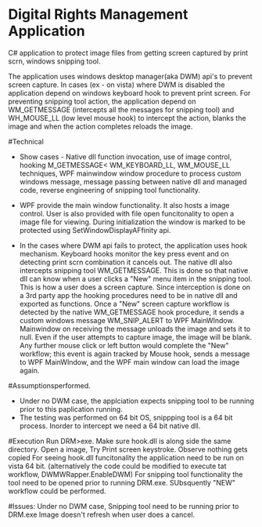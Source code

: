 # Digital Rights Management Application
C# application to protect image files from getting screen captured by print scrn, windows snipping tool. 

The application uses windows desktop manager(aka DWM) api's to prevent screen capture. In cases (ex - on vista) where DWM is disabled the application depend on windows keyboard hook to prevent print screen. For preventing snipping tool action, the application depend on WM_GETMESSAGE (intercepts all the messages for snipping tool) and WH_MOUSE_LL (low level mouse hook) to intercept the action, blanks the image and when the action completes reloads the image.

#Technical

- Show cases - Native dll function invocation, use of image control, hooking M_GETMESSAGE< WM_KEYBOARD_LL, WM_MOUSE_LL techniques, WPF mainwindow window procedure to process custom windows message,  message passing between native dll and managed code, reverse engineering of snipping tool functionality.

- WPF provide the main window functionality. It also hosts a image control. User is also provided with file open funcitonality to open a image file for viewing. During initialization the window is marked to be protected using SetWindowDisplayAFfinity api. 

- In the cases where DWM api fails to protect, the application uses hook mechanism. Keyboard hooks monitor the key press event and on detecting print scrn combination it cancels out. The native dll also intercepts snipping tool WM_GETMESSAGE. This is done so that native dll can know when a user clicks a "New" menu item in the snipping tool. This is how a user does a screen capture. Since interception is done on a 3rd party app the hooking procedures need to be in native dll and exported as functions. Once a "New" screen capture workflow is detected by the native WM_GETMESSAGE hook procedure, it sends a custom windows message WM_SNIP_ALERT to WPF MainWIndow. Mainwindow on receiving the message unloads the image and sets it to null. Even if the user attempts to capture image, the image will be blank. Any further mouse click or left button would complete the "New" workflow; this event is again tracked by Mouse hook, sends a message to WPF MainWIndow, and the WPF main window can  load the image again.

#Assumptionsperformed.
- Under no DWM case, the applciation expects snipping tool to be running prior to this paplication running.
- The testing was performed on 64 bit OS, snippping tool is a 64 bit process. Inorder to intercept we need a 64 bit native dll.

#Execution
Run DRM>exe. 
Make sure hook.dll is along side the same directory. Open a image, Try Print screen keystroke. Observe nothing gets copied
For seeing hook.dll funcitonality the application need to be run on vista 64 bit. (alternatively the code could be modified to execute tat workflow, DWMWRapper.EnableDWM)
For snipping tool functionality the tool need to be opened prior to running DRM.exe. SUbsquently "NEW" workflow could be performed.

#Issues:
Under no DWM case, 
Snipping tool need to be running prior to DRM.exe
Image doesn't refresh when user does a cancel. 





